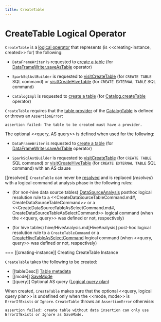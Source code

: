 ```yaml
---
title: CreateTable
---
```


# CreateTable Logical Operator

`CreateTable` is a [logical operator](LogicalPlan.md) that represents (is <<creating-instance, created>> for) the following:

* `DataFrameWriter` is requested to [create a table](../DataFrameWriter.md#createTable) (for [DataFrameWriter.saveAsTable](../DataFrameWriter.md#saveAsTable) operator)

* `SparkSqlAstBuilder` is requested to [visitCreateTable](../sql/SparkSqlAstBuilder.md#visitCreateTable) (for `CREATE TABLE` SQL command) or [visitCreateHiveTable](../sql/SparkSqlAstBuilder.md#visitCreateHiveTable) (for `CREATE EXTERNAL TABLE` SQL command)

* `CatalogImpl` is requested to [create a table](../CatalogImpl.md#createTable) (for [Catalog.createTable](../Catalog.md#createTable) operator)

`CreateTable` requires that the [table provider](../CatalogTable.md#provider) of the [CatalogTable](#tableDesc) is defined or throws an `AssertionError`:

```text
assertion failed: The table to be created must have a provider.
```

The optional <<query, AS query>> is defined when used for the following:

* `DataFrameWriter` is requested to [create a table](../DataFrameWriter.md#createTable) (for [DataFrameWriter.saveAsTable](../DataFrameWriter.md#saveAsTable) operator)

* `SparkSqlAstBuilder` is requested to [visitCreateTable](../sql/SparkSqlAstBuilder.md#visitCreateTable) (for `CREATE TABLE` SQL command) or [visitCreateHiveTable](../sql/SparkSqlAstBuilder.md#visitCreateHiveTable) (for `CREATE EXTERNAL TABLE` SQL command) with an AS clause

[[resolved]]
`CreateTable` can never be [resolved](../expressions/Expression.md#resolved) and is replaced (_resolved_) with a logical command at analysis phase in the following rules:

* (for non-hive data source tables) [DataSourceAnalysis](../logical-analysis-rules/DataSourceAnalysis.md) posthoc logical resolution rule to a <<CreateDataSourceTableCommand.md#, CreateDataSourceTableCommand>> or a <<CreateDataSourceTableAsSelectCommand.md#, CreateDataSourceTableAsSelectCommand>> logical command (when the <<query, query>> was defined or not, respectively)

* (for hive tables) hive/HiveAnalysis.md[HiveAnalysis] post-hoc logical resolution rule to a `CreateTableCommand` or a [CreateHiveTableAsSelectCommand](../hive/CreateHiveTableAsSelectCommand.md) logical command (when <<query, query>> was defined or not, respectively)

=== [[creating-instance]] Creating CreateTable Instance

`CreateTable` takes the following to be created:

* [[tableDesc]] [Table metadata](../CatalogTable.md)
* [[mode]] [SaveMode](../DataFrameWriter.md#SaveMode)
* [[query]] Optional AS query ([Logical query plan](../logical-operators/LogicalPlan.md))

When created, `CreateTable` makes sure that the optional <<query, logical query plan>> is undefined only when the <<mode, mode>> is `ErrorIfExists` or `Ignore`. `CreateTable` throws an `AssertionError` otherwise:

```
assertion failed: create table without data insertion can only use ErrorIfExists or Ignore as SaveMode.
```

